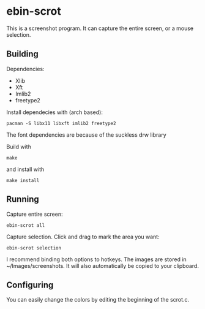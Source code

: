# ebin-scrot

This is a screenshot program. It can capture the entire screen, or a mouse
selection.

## Building

Dependencies:
- Xlib
- Xft
- Imlib2
- freetype2

Install dependecies with (arch based):

    pacman -S libx11 libxft imlib2 freetype2

The font dependencies are because of the suckless drw library

Build with

    make

and install with

    make install


## Running

Capture entire screen:

    ebin-scrot all

Capture selection. Click and drag to mark the area you want:

    ebin-scrot selection

I recommend binding both options to hotkeys. The images are stored in
~/Images/screenshots. It will also automatically be copied to your clipboard.

## Configuring

You can easily change the colors by editing the beginning of the scrot.c.